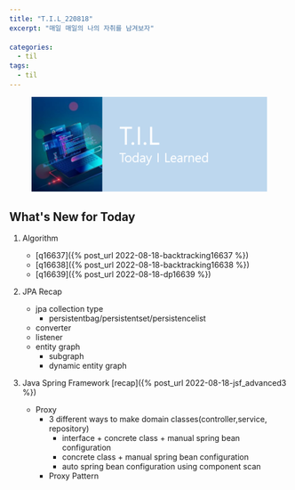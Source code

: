 ```yaml
---
title: "T.I.L_220818"
excerpt: "매일 매일의 나의 자취를 남겨보자"

categories:
  - til
tags:
  - til
---
```

<figure>
    <img src="/assets/images/til_image.png">
</figure>

## What's New for Today   
1. Algorithm
    - [q16637]({% post_url 2022-08-18-backtracking16637 %})
    - [q16638]({% post_url 2022-08-18-backtracking16638 %})
    - [q16639]({% post_url 2022-08-18-dp16639 %})
    

2. JPA Recap 
    - jpa collection type
        - persistentbag/persistentset/persistencelist
    - converter
    - listener
    - entity graph
        - subgraph
        - dynamic entity graph

3. Java Spring Framework
    [recap]({% post_url 2022-08-18-jsf_advanced3 %})
    - Proxy
        - 3 different ways to make domain classes(controller,service, repository)
            - interface + concrete class + manual spring bean configuration
            - concrete class + manual spring bean configuration
            - auto spring bean configuration using component scan
        -  Proxy Pattern





  





